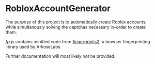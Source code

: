 # RobloxAccountGenerator
 
The purpose of this project is to automatically create Roblox accounts, while simultanously solving the captchas necessary in-order to create them.

*fp.js* contains minified code from [fingerprintjs2](https://github.com/fingerprintjs/fingerprintjs2), a browser fingerprinting library used by ArkoseLabs.

Further documentation will most likely not be provided.
